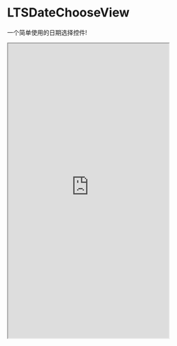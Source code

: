 # LTSDateChooseView
一个简单使用的日期选择控件!
<iframe height=687 width=375 src="https://github.com/BossLee1220/LTSDateChoose/blob/master/date.gif">

#使用方法
